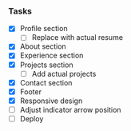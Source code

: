 ### Tasks

- [x] Profile section
  - [ ] Replace with actual resume
- [x] About section
- [x] Experience section
- [x] Projects section
  - [ ] Add actual projects
- [x] Contact section
- [x] Footer
- [x] Responsive design
- [ ] Adjust indicator arrow position
- [ ] Deploy
